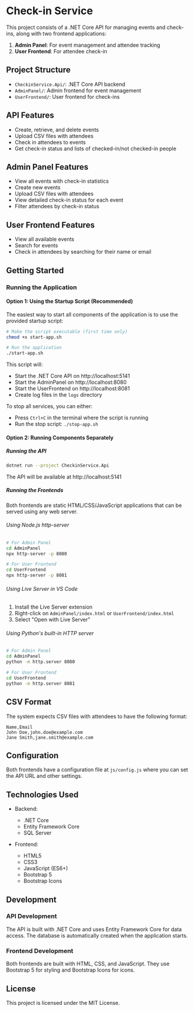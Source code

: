 # Check-in Service

This project consists of a .NET Core API for managing events and check-ins, along with two frontend applications:

1. **Admin Panel**: For event management and attendee tracking
2. **User Frontend**: For attendee check-in

## Project Structure

- `CheckinService.Api/`: .NET Core API backend
- `AdminPanel/`: Admin frontend for event management
- `UserFrontend/`: User frontend for check-ins

## API Features

- Create, retrieve, and delete events
- Upload CSV files with attendees
- Check in attendees to events
- Get check-in status and lists of checked-in/not checked-in people

## Admin Panel Features

- View all events with check-in statistics
- Create new events
- Upload CSV files with attendees
- View detailed check-in status for each event
- Filter attendees by check-in status

## User Frontend Features

- View all available events
- Search for events
- Check in attendees by searching for their name or email

## Getting Started

### Running the Application

#### Option 1: Using the Startup Script (Recommended)

The easiest way to start all components of the application is to use the provided startup script:

```bash
# Make the script executable (first time only)
chmod +x start-app.sh

# Run the application
./start-app.sh
```

This script will:
- Start the .NET Core API on http://localhost:5141
- Start the AdminPanel on http://localhost:8080
- Start the UserFrontend on http://localhost:8081
- Create log files in the `logs` directory

To stop all services, you can either:
- Press `Ctrl+C` in the terminal where the script is running
- Run the stop script: `./stop-app.sh`

#### Option 2: Running Components Separately

##### Running the API

```bash
dotnet run --project CheckinService.Api
```

The API will be available at http://localhost:5141

##### Running the Frontends

Both frontends are static HTML/CSS/JavaScript applications that can be served using any web server.

###### Using Node.js http-server

```bash
# For Admin Panel
cd AdminPanel
npx http-server -p 8080

# For User Frontend
cd UserFrontend
npx http-server -p 8081
```

###### Using Live Server in VS Code

1. Install the Live Server extension
2. Right-click on `AdminPanel/index.html` or `UserFrontend/index.html`
3. Select "Open with Live Server"

###### Using Python's built-in HTTP server

```bash
# For Admin Panel
cd AdminPanel
python -m http.server 8080

# For User Frontend
cd UserFrontend
python -m http.server 8081
```

## CSV Format

The system expects CSV files with attendees to have the following format:

```
Name,Email
John Doe,john.doe@example.com
Jane Smith,jane.smith@example.com
```

## Configuration

Both frontends have a configuration file at `js/config.js` where you can set the API URL and other settings.

## Technologies Used

- Backend:
  - .NET Core
  - Entity Framework Core
  - SQL Server

- Frontend:
  - HTML5
  - CSS3
  - JavaScript (ES6+)
  - Bootstrap 5
  - Bootstrap Icons

## Development

### API Development

The API is built with .NET Core and uses Entity Framework Core for data access. The database is automatically created when the application starts.

### Frontend Development

Both frontends are built with HTML, CSS, and JavaScript. They use Bootstrap 5 for styling and Bootstrap Icons for icons.

## License

This project is licensed under the MIT License.